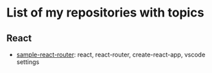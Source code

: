 # List of my repositories with topics

## React

* [sample-react-router](https://github.com/hthunberg/sample-react-router):
  react, react-router, create-react-app, vscode settings

